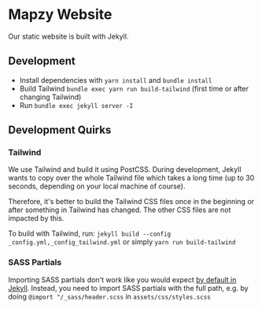 # Mapzy Website

Our static website is built with Jekyll.


## Development

- Install dependencies with `yarn install` and `bundle install`
- Build Tailwind `bundle exec yarn run build-tailwind` (first time or after changing Tailwind)
- Run `bundle exec jekyll server -I`

## Development Quirks

### Tailwind

We use Tailwind and build it using PostCSS. During development, Jekyll wants to copy over the whole Tailwind file which takes a long time (up to 30 seconds, depending on your local machine of course).

Therefore, it's better to build the Tailwind CSS files once in the beginning or after something in Tailwind has changed. The other CSS files are not impacted by this.

To build with Tailwind, run:
`jekyll build --config _config.yml,_config_tailwind.yml` or simply `yarn run build-tailwind`


### SASS Partials
Importing SASS partials don't work like you would expect [by default in Jekyll](https://jekyllrb.com/docs/assets/#sassscss). Instead, you need to import SASS partials with the full path, e.g. by doing `@import "/_sass/header.scss` in `assets/css/styles.scss`  
